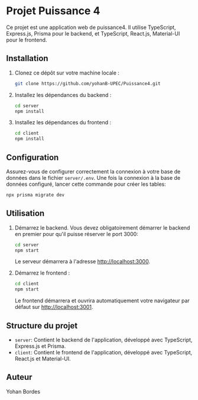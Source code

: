 
# Projet Puissance 4

Ce projet est une application web de puissance4. Il utilise TypeScript, Express.js, Prisma pour le backend, et TypeScript, React.js, Material-UI pour le frontend.

## Installation

1. Clonez ce dépôt sur votre machine locale :

    ```bash
    git clone https://github.com/yohanB-UPEC/Puissance4.git
    ```

2. Installez les dépendances du backend :

    ```bash
    cd server
    npm install
    ```

3. Installez les dépendances du frontend :

    ```bash
    cd client
    npm install
    ```

## Configuration

Assurez-vous de configurer correctement la connexion à votre base de données dans le fichier `server/.env`.
Une fois la connexion à la base de données configuré, lancer cette commande pour créer les tables:
```bash
npx prisma migrate dev
```

## Utilisation

1. Démarrez le backend. Vous devez obligatoirement démarrer le backend en premier pour qu'il puisse réserver le port 3000:

    ```bash
    cd server
    npm start
    ```

    Le serveur démarrera à l'adresse [http://localhost:3000](http://localhost:3000).

2. Démarrez le frontend :

    ```bash
    cd client
    npm start
    ```

    Le frontend démarrera et ouvrira automatiquement votre navigateur par défaut sur [http://localhost:3001](http://localhost:3001).

## Structure du projet

- `server`: Contient le backend de l'application, développé avec TypeScript, Express.js et Prisma.
- `client`: Contient le frontend de l'application, développé avec TypeScript, React.js et Material-UI.

## Auteur

Yohan Bordes
